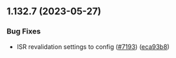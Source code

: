 ## 1.132.7 (2023-05-27)


### Bug Fixes

* ISR revalidation settings to config ([#7193](https://github.com/EddieHubCommunity/LinkFree/issues/7193)) ([eca93b8](https://github.com/EddieHubCommunity/LinkFree/commit/eca93b89d77f2e983979401e9116c0e73e47fa3b))



